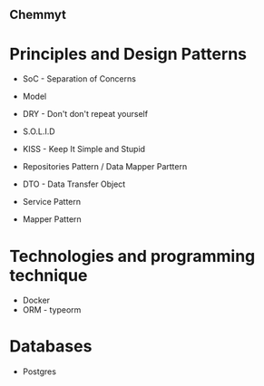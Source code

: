 ## Chemmyt

# Principles and Design Patterns
- SoC - Separation of Concerns
- Model
- DRY - Don't don't repeat yourself
- S.O.L.I.D
- KISS - Keep It Simple and Stupid

- Repositories Pattern / Data Mapper Parttern
- DTO - Data Transfer Object
- Service Pattern
- Mapper Pattern

# Technologies and programming technique
- Docker
- ORM - typeorm

# Databases
- Postgres
